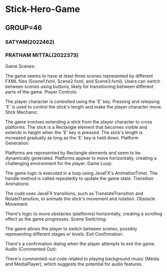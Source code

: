 # Stick-Hero-Game

## GROUP=46

### SATYAM(2022462)
### PRATHAM MITTAL(2022373)




Game Scenes:

The game seems to have at least three scenes represented by different FXML files (Scene1.fxml, Scene2.fxml, and Scene3.fxml).
Users can switch between scenes using buttons, likely for transitioning between different parts of the game.
Player Controls:

The player character is controlled using the 'E' key. Pressing and releasing 'E' is used to control the stick's length and make the player character move.
Stick Mechanic:

The game involves extending a stick from the player character to cross platforms.
The stick is a Rectangle element that becomes visible and extends in height when the 'E' key is pressed.
The stick's length is increased gradually as long as the 'E' key is held down.
Platform Generation:

Platforms are represented by Rectangle elements and seem to be dynamically generated.
Platforms appear to move horizontally, creating a challenging environment for the player.
Game Loop:

The game logic is executed in a loop using JavaFX's AnimationTimer. The handle method is called repeatedly to update the game state.
Transition Animations:

The code uses JavaFX transitions, such as TranslateTransition and RotateTransition, to animate the stick's movement and rotation.
Obstacle Movement:

There's logic to move obstacles (platforms) horizontally, creating a scrolling effect as the game progresses.
Scene Switching:

The game allows the player to switch between scenes, possibly representing different stages or levels.
Exit Confirmation:

There's a confirmation dialog when the player attempts to exit the game.
Audio (Commented Out):

There's commented-out code related to playing background music (Media and MediaPlayer), which suggests the potential for audio features.
